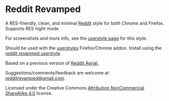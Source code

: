 Reddit Revamped
=========================

A RES-friendly, clean, and minimal <a href = "http://www.reddit.com">Reddit</a> style for both Chrome and Firefox. Supports RES night mode.

For screenshots and more info, see the [userstyle page](https://userstyles.world/style/13433/reddit-revamped) for this style.

Should be used with the [userstyles](https://userstyles.world/) Firefox/Chrome addon. Install using the [reddit revamped userstyle](https://userstyles.world/style/13433/reddit-revamped).

Based on a previous version of <a href = "http://userstyles.org/styles/71917/aerial-a-css-style-for-reddit-res-compatible">Reddit Aerial.</a>

Suggestions/comments/feedback are welcome at  <a href="mailto:redditrevamped@gmail.com">redditrevamped@gmail.com</a>.

Licensed under the Creative Commons <a href="https://creativecommons.org/licenses/by-nc-sa/4.0/">Attribution NonCommercial ShareAlike 4.0</a> license.
